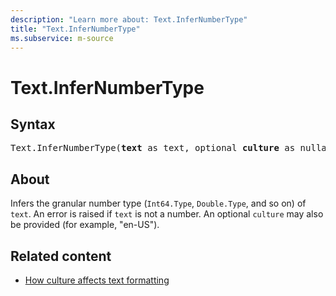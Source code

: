 ```yaml
---
description: "Learn more about: Text.InferNumberType"
title: "Text.InferNumberType"
ms.subservice: m-source
---
```

# Text.InferNumberType

## Syntax

<pre>
Text.InferNumberType(<b>text</b> as text, optional <b>culture</b> as nullable text) as type
</pre>

## About

Infers the granular number type (`Int64.Type`, `Double.Type`, and so on) of `text`. An error is raised if `text` is not a number. An optional `culture` may also be provided (for example, "en-US").

## Related content

* [How culture affects text formatting](how-culture-affects-text-formatting.md)
